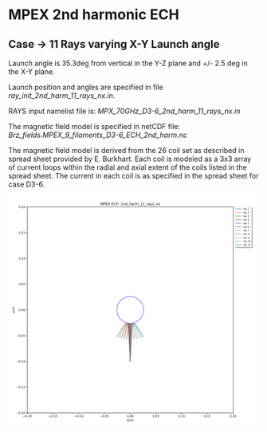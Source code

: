 # MPEX 2nd harmonic ECH
## Case -> 11 Rays varying X-Y Launch angle

Launch angle is 35.3deg from vertical in the Y-Z plane and +/- 2.5 deg in the X-Y plane.

Launch position and angles are specified in file *ray_init_2nd_harm_11_rays_nx.in*.

RAYS input namelist file is: *MPX_70GHz_D3-6_2nd_harm_11_rays_nx.in*

The magnetic field model is specified in netCDF file:
<br>*Brz_fields.MPEX_9_filaments_D3-6_ECH_2nd_harm.nc*


The magnetic field model is derived from the 26 coil set as described in spread sheet
provided by E. Burkhart. Each coil is modeled as a 3x3 array of current loops within the
radial and axial extent of the coils listed in the spread sheet.  The current in each
coil is as specified in the spread sheet for case D3-6.

![Screenshot](Ray_trajectories.png)